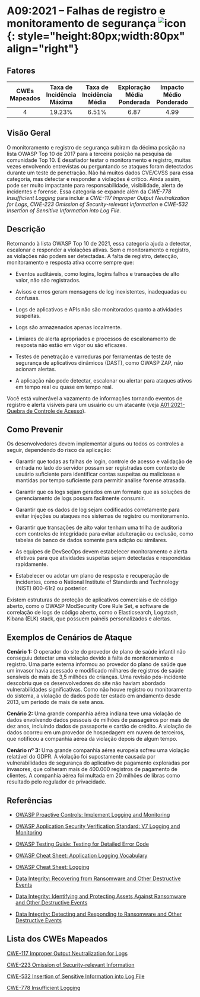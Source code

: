 # A09:2021 – Falhas de registro e monitoramento de segurança    ![icon](assets/TOP_10_Icons_Final_Security_Logging_and_Monitoring_Failures.png){: style="height:80px;width:80px" align="right"}

## Fatores

| CWEs Mapeados | Taxa de Incidência Máxima | Taxa de Incidência Média | Exploração Média Ponderada | Impacto Médio Ponderado | Cobertura Máxima | Cobertura Média | Total de ocorrências | Total de CVEs |
|:-------------:|:--------------------:|:--------------------:|:--------------:|:--------------:|:----------------------:|:---------------------:|:-------------------:|:------------:|
| 4           | 19.23%             | 6.51%              | 6.87                 | 4.99                | 53.67%       | 39.97%       | 53,615            | 242        |

## Visão Geral

O monitoramento e registro de segurança subiram da décima posição na lista OWASP Top 10 de 2017 para a terceira posição na pesquisa da comunidade Top 10. É desafiador testar o monitoramento e registro, muitas vezes envolvendo entrevistas ou perguntando se ataques foram detectados durante um teste de penetração. Não há muitos dados CVE/CVSS para essa categoria, mas detectar e responder a violações é crítico. Ainda assim, pode ser muito impactante para responsabilidade, visibilidade, alerta de incidentes e forense. Essa categoria se expande além da *CWE-778 Insufficient Logging* para incluir a *CWE-117 Improper Output Neutralization for Logs*, *CWE-223 Omission of Security-relevant Information* e *CWE-532 Insertion of Sensitive Information into Log File*.

## Descrição

Retornando à lista OWASP Top 10 de 2021, essa categoria ajuda a detectar, escalonar e responder a violações ativas. Sem o monitoramento e registro, as violações não podem ser detectadas. A falta de registro, detecção, monitoramento e resposta ativa ocorre sempre que:

- Eventos auditáveis, como logins, logins falhos e transações de alto valor, não são registrados.

- Avisos e erros geram mensagens de log inexistentes, inadequadas ou confusas.

- Logs de aplicativos e APIs não são monitorados quanto a atividades suspeitas.

- Logs são armazenados apenas localmente.

- Limiares de alerta apropriados e processos de escalonamento de resposta não estão em vigor ou são eficazes.

- Testes de penetração e varreduras por ferramentas de teste de segurança de aplicativos dinâmicos (DAST), como OWASP ZAP, não acionam alertas.

- A aplicação não pode detectar, escalonar ou alertar para ataques ativos em tempo real ou quase em tempo real.

Você está vulnerável a vazamento de informações tornando eventos de registro e alerta visíveis para um usuário ou um atacante 
(veja [A01:2021-Quebra de Controle de Acesso](A01_2021-Broken_Access_Control.pt_BR.md)).

## Como Prevenir

Os desenvolvedores devem implementar alguns ou todos os controles a seguir, dependendo do risco da aplicação:

- Garantir que todas as falhas de login, controle de acesso e validação de entrada no lado do servidor possam ser registradas com contexto de usuário suficiente para identificar contas suspeitas ou maliciosas e mantidas por tempo suficiente para permitir análise forense atrasada.

- Garantir que os logs sejam gerados em um formato que as soluções de gerenciamento de logs possam facilmente consumir.

- Garantir que os dados de log sejam codificados corretamente para evitar injeções ou ataques nos sistemas de registro ou monitoramento.

- Garantir que transações de alto valor tenham uma trilha de auditoria com controles de integridade para evitar adulteração ou exclusão, como tabelas de banco de dados somente para adição ou similares.

- As equipes de DevSecOps devem estabelecer monitoramento e alerta efetivos para que atividades suspeitas sejam detectadas e respondidas rapidamente.

- Estabelecer ou adotar um plano de resposta e recuperação de incidentes, como o National Institute of Standards and Technology (NIST) 800-61r2 ou posterior.

Existem estruturas de proteção de aplicativos comerciais e de código aberto, como o OWASP ModSecurity Core Rule Set, e software de correlação de logs de código aberto, como o Elasticsearch, Logstash, Kibana (ELK) stack, que possuem painéis personalizados e alertas.

## Exemplos de Cenários de Ataque

**Cenário 1:** O operador do site do provedor de plano de saúde infantil não conseguiu detectar uma violação devido à falta de monitoramento e registro. Uma parte externa informou ao provedor do plano de saúde que um invasor havia acessado e modificado milhares de registros de saúde sensíveis de mais de 3,5 milhões de crianças. Uma revisão pós-incidente descobriu que os desenvolvedores do site não haviam abordado vulnerabilidades significativas. Como não houve registro ou monitoramento do sistema, a violação de dados pode ter estado em andamento desde 2013, um período de mais de sete anos.

**Cenário 2:** Uma grande companhia aérea indiana teve uma violação de dados envolvendo dados pessoais de milhões de passageiros por mais de dez anos, incluindo dados de passaporte e cartão de crédito. A violação de dados ocorreu em um provedor de hospedagem em nuvem de terceiros, que notificou a companhia aérea da violação depois de algum tempo.

**Cenário nº 3:** Uma grande companhia aérea europeia sofreu uma violação relatável do GDPR. A violação foi supostamente causada por vulnerabilidades de segurança do aplicativo de pagamento exploradas por invasores, que colheram mais de 400.000 registros de pagamento de clientes. A companhia aérea foi multada em 20 milhões de libras como resultado pelo regulador de privacidade.

## Referências

- [OWASP Proactive Controls: Implement Logging and Monitoring](https://owasp.org/www-project-proactive-controls/v3/en/c9-security-logging.html)

- [OWASP Application Security Verification Standard: V7 Logging and Monitoring](https://owasp.org/www-project-application-security-verification-standard)

- [OWASP Testing Guide: Testing for Detailed Error Code](https://owasp.org/www-project-web-security-testing-guide/v41/4-Web_Application_Security_Testing/08-Testing_for_Error_Handling/01-Testing_for_Error_Code)

- [OWASP Cheat Sheet: Application Logging Vocabulary](https://cheatsheetseries.owasp.org/cheatsheets/Application_Logging_Vocabulary_Cheat_Sheet.html)

- [OWASP Cheat Sheet: Logging](https://cheatsheetseries.owasp.org/cheatsheets/Logging_Cheat_Sheet.html)

- [Data Integrity: Recovering from Ransomware and Other Destructive Events](https://csrc.nist.gov/publications/detail/sp/1800-11/final)

- [Data Integrity: Identifying and Protecting Assets Against Ransomware and Other Destructive Events](https://csrc.nist.gov/publications/detail/sp/1800-25/final)

- [Data Integrity: Detecting and Responding to Ransomware and Other Destructive Events](https://csrc.nist.gov/publications/detail/sp/1800-26/final)

## Lista dos CWEs Mapeados

[CWE-117 Improper Output Neutralization for Logs](https://cwe.mitre.org/data/definitions/117.html)

[CWE-223 Omission of Security-relevant Information](https://cwe.mitre.org/data/definitions/223.html)

[CWE-532 Insertion of Sensitive Information into Log File](https://cwe.mitre.org/data/definitions/532.html)

[CWE-778 Insufficient Logging](https://cwe.mitre.org/data/definitions/778.html)
